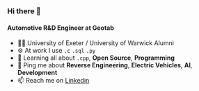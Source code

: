 ### Hi there 👋

#### Automotive R&D Engineer at Geotab
- 👨‍🎓 University of Exeter / University of Warwick Alumni
- ⚙️ At work I use `.c` `.sql` `.py`
- 🌱 Learning all about `.cpp`, **Open Source**, **Programming**
- 💬 Ping me about **Reverse Engineering**, **Electric Vehicles**, **AI**, **Development**
- 📫 Reach me on [Linkedin](https://www.linkedin.com/in/lawrencecatapang)

<!---
lawrencec98/lawrencec98 is a ✨ special ✨ repository because its `README.md` (this file) appears on your GitHub profile.
You can click the Preview link to take a look at your changes.
--->
